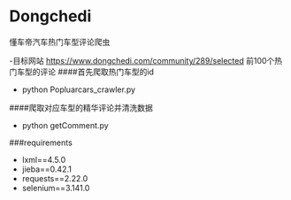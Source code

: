 # Dongchedi
懂车帝汽车热门车型评论爬虫

-目标网站 https://www.dongchedi.com/community/289/selected
前100个热门车型的评论
####首先爬取热门车型的id
- python Popluarcars_crawler.py

####爬取对应车型的精华评论并清洗数据
- python getComment.py

###requirements
- lxml==4.5.0
- jieba==0.42.1
- requests==2.22.0
- selenium==3.141.0
